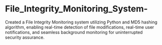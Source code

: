 # File_Integrity_Monitoring_System-
Created a File Integrity Monitoring system utilizing Python and MD5 hashing algorithm, enabling real-time detection of file modifications, real-time user notifications, and seamless background monitoring for uninterrupted security assurance.
